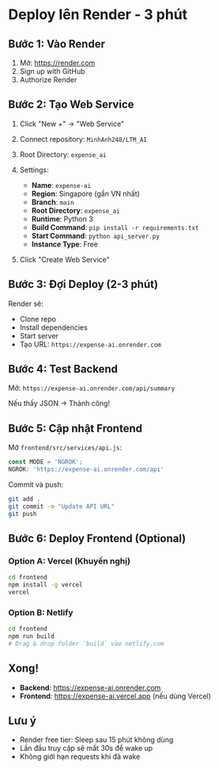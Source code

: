 # Deploy lên Render - 3 phút

## Bước 1: Vào Render

1. Mở: https://render.com
2. Sign up with GitHub
3. Authorize Render

## Bước 2: Tạo Web Service

1. Click "New +" → "Web Service"
2. Connect repository: `MinhAnh248/LTM_AI`
3. Root Directory: `expense_ai`
4. Settings:
   - **Name**: `expense-ai`
   - **Region**: Singapore (gần VN nhất)
   - **Branch**: `main`
   - **Root Directory**: `expense_ai`
   - **Runtime**: Python 3
   - **Build Command**: `pip install -r requirements.txt`
   - **Start Command**: `python api_server.py`
   - **Instance Type**: Free

5. Click "Create Web Service"

## Bước 3: Đợi Deploy (2-3 phút)

Render sẽ:
- Clone repo
- Install dependencies
- Start server
- Tạo URL: `https://expense-ai.onrender.com`

## Bước 4: Test Backend

Mở: `https://expense-ai.onrender.com/api/summary`

Nếu thấy JSON → Thành công!

## Bước 5: Cập nhật Frontend

Mở `frontend/src/services/api.js`:
```javascript
const MODE = 'NGROK';
NGROK: 'https://expense-ai.onrender.com/api'
```

Commit và push:
```bash
git add .
git commit -m "Update API URL"
git push
```

## Bước 6: Deploy Frontend (Optional)

### Option A: Vercel (Khuyến nghị)
```bash
cd frontend
npm install -g vercel
vercel
```

### Option B: Netlify
```bash
cd frontend
npm run build
# Drag & drop folder `build` vào netlify.com
```

## Xong!

- **Backend**: https://expense-ai.onrender.com
- **Frontend**: https://expense-ai.vercel.app (nếu dùng Vercel)

## Lưu ý

- Render free tier: Sleep sau 15 phút không dùng
- Lần đầu truy cập sẽ mất 30s để wake up
- Không giới hạn requests khi đã wake
